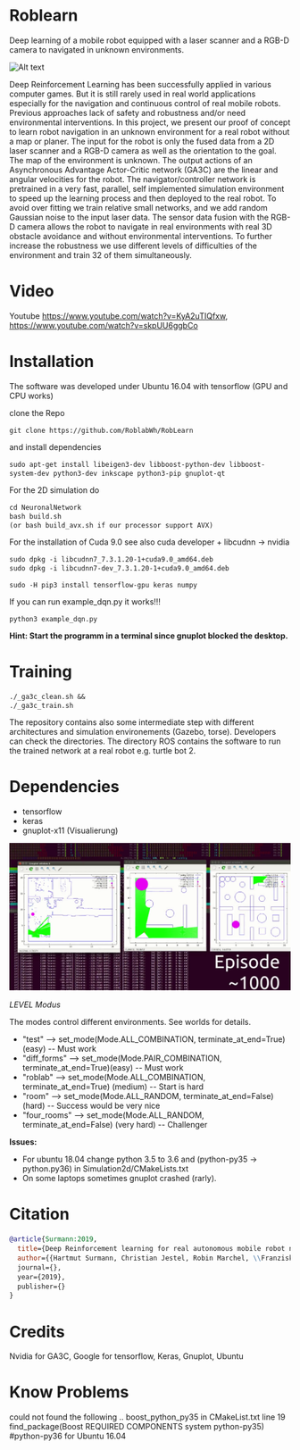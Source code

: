 # Roblearn
Deep learning of a mobile robot equipped with a laser scanner and a RGB-D camera to navigated in unknown environments.

![Alt text](images/RoblearnRoboterplattform.png?raw=true "Robot")

Deep Reinforcement Learning has been successfully applied in various computer games. But it is still rarely used in real world applications especially for the navigation and continuous control of real mobile robots. Previous approaches lack of safety and robustness and/or need environmental interventions. In this project, we present our proof of concept to learn robot navigation in an unknown environment for a real robot without a map or planer. The input for the robot is only the fused data from a 2D laser scanner and a RGB-D camera as well as the orientation to the goal. The map of the environment is unknown. The output actions of an Asynchronous Advantage Actor-Critic network (GA3C) are the linear and angular velocities for the robot. The  navigator/controller network is pretrained in a very fast, parallel, self implemented simulation environment to speed up the learning process and then deployed to the real robot. To avoid over fitting we train relative small networks, and we add random Gaussian noise to the input laser data. The sensor data fusion with the RGB-D camera allows the robot to navigate in real environments with real 3D obstacle avoidance and without environmental interventions. To further increase the robustness we use different levels of difficulties of the environment and train 32 of them simultaneously.

# Video
Youtube https://www.youtube.com/watch?v=KyA2uTIQfxw, https://www.youtube.com/watch?v=skpUU6ggbCo

# Installation
The software was developed under Ubuntu 16.04 with tensorflow (GPU and CPU works)

clone the Repo
```
git clone https://github.com/RoblabWh/RobLearn
```

and install dependencies

```
sudo apt-get install libeigen3-dev libboost-python-dev libboost-system-dev python3-dev inkscape python3-pip gnuplot-qt
```

For the 2D simulation do 

```
cd NeuronalNetwork 
bash build.sh
(or bash build_avx.sh if our processor support AVX)
```
For the installation of Cuda 9.0 see also cuda developer + libcudnn -> nvidia

```
sudo dpkg -i libcudnn7_7.3.1.20-1+cuda9.0_amd64.deb
sudo dpkg -i libcudnn7-dev_7.3.1.20-1+cuda9.0_amd64.deb 
```

```
sudo -H pip3 install tensorflow-gpu keras numpy
```

If you can run example_dqn.py it works!!!

```
python3 example_dqn.py
```

__Hint: Start the programm in a terminal since gnuplot blocked the desktop.__

# Training
```
./_ga3c_clean.sh &&
./_ga3c_train.sh
```
The repository contains also some intermediate step with different architectures and simulation environements (Gazebo, torse). Developers can check the directories. The directory ROS contains the software to run the trained network at a real robot e.g. turtle bot 2.

 # Dependencies
- tensorflow
- keras
- gnuplot-x11 (Visualierung)

![Alt text](images/simulation.png?raw=true "Simulation")

_LEVEL Modus_

The modes control different environments. See worlds for details.

- "test"       --> set_mode(Mode.ALL_COMBINATION, terminate_at_end=True) (easy)      -- Must work
- "diff_forms" --> set_mode(Mode.PAIR_COMBINATION, terminate_at_end=True)(easy)      -- Must work
- "roblab"     --> set_mode(Mode.ALL_COMBINATION, terminate_at_end=True) (medium)    -- Start is hard
- "room"       --> set_mode(Mode.ALL_RANDOM, terminate_at_end=False)     (hard)      -- Success would be very nice
- "four_rooms" --> set_mode(Mode.ALL_RANDOM, terminate_at_end=False)     (very hard) -- Challenger

__Issues:__
- For ubuntu 18.04 change python 3.5 to 3.6 and (python-py35 -> python.py36) in Simulation2d/CMakeLists.txt
- On some laptops sometimes gnuplot crashed (rarly).


# Citation
```bibtex
@article{Surmann:2019,
  title={Deep Reinforcement learning for real autonomous mobile robot navigation in indoor environment},
  author={{Hartmut Surmann, Christian Jestel, Robin Marchel, \\Franziska Musberg, Houssem Elhadj and Mahbube Ardani},
  journal={},
  year={2019},
  publisher={}
}
```
# Credits
Nvidia for GA3C, Google for tensorflow, Keras, Gnuplot, Ubuntu

# Know Problems
could not found the following .. boost_python_py35 
in CMakeList.txt line 19 
find_package(Boost REQUIRED COMPONENTS system python-py35) #python-py36
for Ubuntu 16.04
